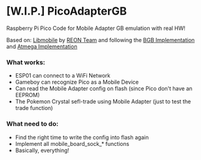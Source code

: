 # [W.I.P.] PicoAdapterGB
Raspberry Pi Pico Code for Mobile Adapter GB emulation with real HW!

Based on: [Libmobile](https://github.com/REONTeam/libmobile-atmega) by [REON Team](https://github.com/REONTeam) and following the [BGB Implementation](https://github.com/REONTeam/libmobile-bgb) and [Atmega Implementation](https://github.com/REONTeam/ArduinoAdapterGB)

### What works:
* ESP01 can connect to a WiFi Network
* Gameboy can recognize Pico as a Mobile Device
* Can read the Mobile Adapter config on flash (since Pico don't have an EEPROM)
* The Pokemon Crystal sefl-trade using Mobile Adapter (just to test the trade function)

### What need to do:
* Find the right time to write the config into flash again
* Implement all mobile_board_sock_* functions
* Basically, everything!
